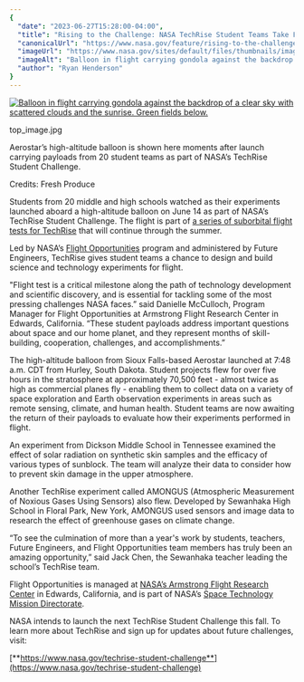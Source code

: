 ```yaml
---
{
  "date": "2023-06-27T15:28:00-04:00",
  "title": "Rising to the Challenge: NASA TechRise Student Teams Take Flight",
  "canonicalUrl": "https://www.nasa.gov/feature/rising-to-the-challenge-nasa-techrise-student-teams-take-flight",
  "imageUrl": "https://www.nasa.gov/sites/default/files/thumbnails/image/top_image_0.jpg",
  "imageAlt": "Balloon in flight carrying gondola against the backdrop of a clear sky with scattered clouds and the sunrise. Green fields below.  ",
  "author": "Ryan Henderson"
}
---
```


[![Balloon in flight carrying gondola against the backdrop of a clear sky with scattered clouds and the sunrise. Green fields below.  ](/sites/default/files/styles/full_width/public/thumbnails/image/top_image_0.jpg?itok=nGMt74QJ)](/sites/default/files/thumbnails/image/top_image_0.jpg)

top\_image.jpg

Aerostar’s high-altitude balloon is shown here moments after launch carrying payloads from 20 student teams as part of NASA’s TechRise Student Challenge.

Credits: Fresh Produce

Students from 20 middle and high schools watched as their experiments launched aboard a high-altitude balloon on June 14 as part of NASA’s TechRise Student Challenge. The flight is part of [a series of suborbital flight tests for TechRise](https://www.nasa.gov/feature/nasa-techrise-student-experiments-count-down-to-flight) that will continue through the summer.

Led by NASA’s [Flight Opportunities](https://www.nasa.gov/directorates/spacetech/flightopportunities/index.html) program and administered by Future Engineers, TechRise gives student teams a chance to design and build science and technology experiments for flight.

"Flight test is a critical milestone along the path of technology development and scientific discovery, and is essential for tackling some of the most pressing challenges NASA faces.” said Danielle McCulloch, Program Manager for Flight Opportunities at Armstrong Flight Research Center in Edwards, California. “These student payloads address important questions about space and our home planet, and they represent months of skill-building, cooperation, challenges, and accomplishments.”

The high-altitude balloon from Sioux Falls-based Aerostar launched at 7:48 a.m. CDT from Hurley, South Dakota. Student projects flew for over five hours in the stratosphere at approximately 70,500 feet - almost twice as high as commercial planes fly - enabling them to collect data on a variety of space exploration and Earth observation experiments in areas such as remote sensing, climate, and human health. Student teams are now awaiting the return of their payloads to evaluate how their experiments performed in flight.

An experiment from Dickson Middle School in Tennessee examined the effect of solar radiation on synthetic skin samples and the efficacy of various types of sunblock. The team will analyze their data to consider how to prevent skin damage in the upper atmosphere.

Another TechRise experiment called AMONGUS (Atmospheric Measurement of Noxious Gases Using Sensors) also flew. Developed by Sewanhaka High School in Floral Park, New York, AMONGUS used sensors and image data to research the effect of greenhouse gases on climate change.

“To see the culmination of more than a year's work by students, teachers, Future Engineers, and Flight Opportunities team members has truly been an amazing opportunity,” said Jack Chen, the Sewanhaka teacher leading the school’s TechRise team.

Flight Opportunities is managed at [NASA’s Armstrong Flight Research Center](https://www.nasa.gov/centers/armstrong/home/index.html) in Edwards, California, and is part of NASA’s [Space Technology Mission Directorate](https://www.nasa.gov/directorates/spacetech/home/index.html).

NASA intends to launch the next TechRise Student Challenge this fall. To learn more about TechRise and sign up for updates about future challenges, visit:

[**https://www.nasa.gov/techrise-student-challenge**](https://www.nasa.gov/techrise-student-challenge)
